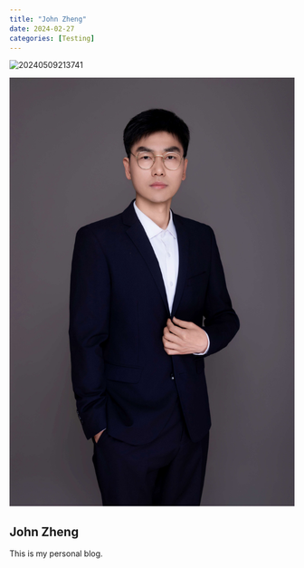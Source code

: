 ```yaml
---
title: "John Zheng"
date: 2024-02-27
categories: [Testing]
---
```


![20240509213741](https://cdn.jsdelivr.net/gh/zjg1128/picgo@main/blogs/images/John1.jpg)

![John2024.4.23](https://raw.githubusercontent.com/zjg1128/picgo/main/blogs/images/John2024.4.23.jpg)

## John Zheng

This is my personal blog.  


